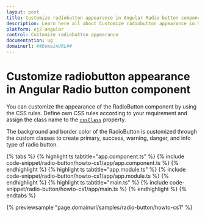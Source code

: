 ```yaml
---
layout: post
title: Customize radiobutton appearance in Angular Radio button component | Syncfusion
description: Learn here all about Customize radiobutton appearance in Syncfusion Angular Radio button component of Syncfusion Essential JS 2 and more.
platform: ej2-angular
control: Customize radiobutton appearance 
documentation: ug
domainurl: ##DomainURL##
---
```


# Customize radiobutton appearance in Angular Radio button component

You can customize the appearance of the RadioButton component by using the CSS rules.
Define own CSS rules according to your requirement and assign the class name to the
[`cssClass`](https://ej2.syncfusion.com/angular/documentation/api/radio-button#cssclass) property.

The background and border color of the RadioButton is customized through the custom classes to create primary, success, warning, danger, and info type of radio button.

{% tabs %}
{% highlight ts tabtitle="app.component.ts" %}
{% include code-snippet/radio-button/howto-cs1/app/app.component.ts %}
{% endhighlight %}
{% highlight ts tabtitle="app.module.ts" %}
{% include code-snippet/radio-button/howto-cs1/app/app.module.ts %}
{% endhighlight %}
{% highlight ts tabtitle="main.ts" %}
{% include code-snippet/radio-button/howto-cs1/app/main.ts %}
{% endhighlight %}
{% endtabs %}
  
{% previewsample "page.domainurl/samples/radio-button/howto-cs1" %}